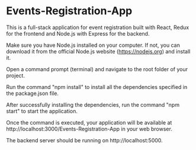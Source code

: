 # Events-Registration-App

This is a full-stack application for event registration built with React, Redux for the frontend and Node.js with Express for the backend.

Make sure you have Node.js installed on your computer. If not, you can download it from the official Node.js website (https://nodejs.org) and install it.

Open a command prompt (terminal) and navigate to the root folder of your project.

Run the command "npm install" to install all the dependencies specified in the package.json file.

After successfully installing the dependencies, run the command "npm start" to start the application.

Once the command is executed, your application will be available at http://localhost:3000/Events-Registration-App in your web browser.

The backend server should be running on http://localhost:5000.
